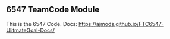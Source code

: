 ## 6547 TeamCode Module

This is the 6547 Code.
Docs: https://ajmods.github.io/FTC6547-UlitmateGoal-Docs/

